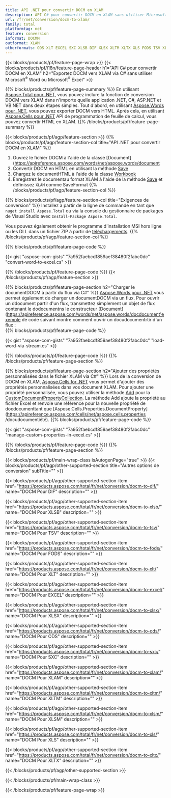 ```yaml
---
title: API .NET pour convertir DOCM en XLAM
description: API C# pour convertir DOCM en XLAM sans utiliser Microsoft Excel ou Adobe Reader
url: /fr/net/conversion/docm-to-xlam/
family: total
platformtag: net
feature: conversion
informat: DOCMM
outformat: XLAM
otherformats: ODS XLT EXCEL SXC XLSB DIF XLSX XLTM XLTX XLS FODS TSV XLSM XLAM
---
```

{{< blocks/products/pf/feature-page-wrap >}}
{{< blocks/products/pf/i18n/feature-page-header h1="API C# pour convertir DOCM en XLAM" h2="Exportez DOCM vers XLAM via C# sans utiliser Microsoft<sup>&reg;</sup> Word ou Microsoft<sup>&reg;</sup> Excel" >}}

{{% blocks/products/pf/feature-page-summary %}}
En utilisant [Aspose.Total pour .NET](https://products.aspose.com/total/net/), vous pouvez inclure la fonction de conversion DOCM vers XLAM dans n'importe quelle application .NET, C#, ASP.NET et VB.NET dans deux étapes simples. Tout d'abord, en utilisant [Aspose.Words pour .NET](https://products.aspose.com/words/net/), vous pouvez exporter DOCM vers HTML. Après cela, en utilisant [Aspose.Cells pour .NET](https://products.aspose.com/cells/net/) API de programmation de feuille de calcul, vous pouvez convertir HTML en XLAM.
{{% /blocks/products/pf/feature-page-summary  %}}

{{< blocks/products/pf/agp/feature-section >}}
{{% blocks/products/pf/agp/feature-section-col title="API .NET pour convertir DOCM en XLAM" %}}
1. Ouvrez le fichier DOCM à l'aide de la classe [Document](https://apireference.aspose.com/words/net/aspose.words/document
2. Convertir DOCM en HTML en utilisant la méthode [Save](https://apireference.aspose.com/words/net/aspose.words.documentsave/methods/4)
3. Chargez le documentHTML à l'aide de la classe [Workbook](https://apireference.aspose.com/cells/net/aspose.cells/workbook)
4. Enregistrez le documentau format XLAM à l'aide de la méthode [Save](https://apireference.aspose.com/cells/net/aspose.cells.workbook/save/methods/4) et définissez `XLAM` comme SaveFormat
{{% /blocks/products/pf/agp/feature-section-col %}}

{{% blocks/products/pf/agp/feature-section-col title="Exigences de conversion" %}}
Installez à partir de la ligne de commande en tant que ```nuget install Aspose.Total``` ou via la console du gestionnaire de packages de Visual Studio avec ```Install-Package Aspose.Total```.

Vous pouvez également obtenir le programme d'installation MSI hors ligne ou les DLL dans un fichier ZIP à partir de [téléchargements](https://downloads.aspose.com/total/net).
{{% /blocks/products/pf/agp/feature-section-col %}}

{{% blocks/products/pf/feature-page-code %}}

{{< gist "aspose-com-gists" "7a952faebcdf859aef38480f2fabc0dc" "convert-word-to-excel.cs" >}}


{{% /blocks/products/pf/feature-page-code %}}
{{< /blocks/products/pf/agp/feature-section >}}

{{% blocks/products/pf/feature-page-section  h2="Charger le documentDOCM à partir du flux via C#" %}}
[Aspose.Words pour .NET](https://products.aspose.com/words/net/) vous permet également de charger un documentDOCM via un flux. Pour ouvrir un ddocument partir d'un flux, transmettez simplement un objet de flux contenant le dodocumentns le constructeur [Document](https://apireference.aspose.com/words/net/aspose.words/docdocument'exemple de code suivant montre comment ouvrir un docudocumentrtir d'un flux :  
{{% blocks/products/pf/feature-page-code %}}

{{< gist "aspose-com-gists" "7a952faebcdf859aef38480f2fabc0dc" "load-word-via-stream.cs" >}}

{{% /blocks/products/pf/feature-page-code  %}}
{{% /blocks/products/pf/feature-page-section %}}

{{% blocks/products/pf/feature-page-section  h2="Ajouter des propriétés personnalisées dans le fichier XLAM via C#" %}}
Lors de la conversion de DOCM en XLAM, [Aspose.Cells for .NET](https://products.aspose.com/cells/net/) vous permet d'ajouter des propriétés personnalisées dans vos document XLAM. Pour ajouter une propriété personnalisée, vous pouvez utiliser la méthode [Add](https://apireference.aspose.com/cells/net/aspose.cells.properties/CustomDocumentPropertyCollection/methods/add/index) pour la [CustomDocumentPropertyCollection](https://apireference.aspose.com/cells/net/aspose.cells.properties/customDocumentPropertycollection). La méthode Add ajoute la propriété au fichier Excel et renvoie une référence pour la nouvelle propriété de docdocumenttant que [Aspose.Cells.Properties.DocumentProperty](https://apireference.aspose.com/cells/net/aspose.cells.properties /docudocumentiété). 
{{% blocks/products/pf/feature-page-code %}}

{{< gist "aspose-com-gists" "7a952faebcdf859aef38480f2fabc0dc" "manage-custom-properties-in-excel.cs" >}}

{{% /blocks/products/pf/feature-page-code  %}}
{{% /blocks/products/pf/feature-page-section %}}

{{< blocks/products/pf/main-wrap-class isAutogenPage="true" >}}
{{< blocks/products/pf/agp/other-supported-section title="Autres options de conversion" subTitle="" >}}

{{< blocks/products/pf/agp/other-supported-section-item href="https://products.aspose.com/total/fr/net/conversion/docm-to-dif/" name="DOCM Pour DIF" description="" >}}

{{< blocks/products/pf/agp/other-supported-section-item href="https://products.aspose.com/total/fr/net/conversion/docm-to-xlsb/" name="DOCM Pour XLSB" description="" >}}

{{< blocks/products/pf/agp/other-supported-section-item href="https://products.aspose.com/total/fr/net/conversion/docm-to-tsv/" name="DOCM Pour TSV" description="" >}}

{{< blocks/products/pf/agp/other-supported-section-item href="https://products.aspose.com/total/fr/net/conversion/docm-to-fods/" name="DOCM Pour FODS" description="" >}}

{{< blocks/products/pf/agp/other-supported-section-item href="https://products.aspose.com/total/fr/net/conversion/docm-to-xlt/" name="DOCM Pour XLT" description="" >}}

{{< blocks/products/pf/agp/other-supported-section-item href="https://products.aspose.com/total/fr/net/conversion/docm-to-excel/" name="DOCM Pour EXCEL" description="" >}}

{{< blocks/products/pf/agp/other-supported-section-item href="https://products.aspose.com/total/fr/net/conversion/docm-to-xlsx/" name="DOCM Pour XLSX" description="" >}}

{{< blocks/products/pf/agp/other-supported-section-item href="https://products.aspose.com/total/fr/net/conversion/docm-to-ods/" name="DOCM Pour ODS" description="" >}}

{{< blocks/products/pf/agp/other-supported-section-item href="https://products.aspose.com/total/fr/net/conversion/docm-to-sxc/" name="DOCM Pour SXC" description="" >}}

{{< blocks/products/pf/agp/other-supported-section-item href="https://products.aspose.com/total/fr/net/conversion/docm-to-xlam/" name="DOCM Pour XLAM" description="" >}}

{{< blocks/products/pf/agp/other-supported-section-item href="https://products.aspose.com/total/fr/net/conversion/docm-to-xltm/" name="DOCM Pour XLTM" description="" >}}

{{< blocks/products/pf/agp/other-supported-section-item href="https://products.aspose.com/total/fr/net/conversion/docm-to-xlsm/" name="DOCM Pour XLSM" description="" >}}

{{< blocks/products/pf/agp/other-supported-section-item href="https://products.aspose.com/total/fr/net/conversion/docm-to-xls/" name="DOCM Pour XLS" description="" >}}

{{< blocks/products/pf/agp/other-supported-section-item href="https://products.aspose.com/total/fr/net/conversion/docm-to-xltx/" name="DOCM Pour XLTX" description="" >}}



{{< /blocks/products/pf/agp/other-supported-section >}}

{{< /blocks/products/pf/main-wrap-class >}}

{{< /blocks/products/pf/feature-page-wrap >}}